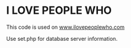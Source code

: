 I LOVE PEOPLE WHO
=============

This code is used on www.ilovepeoplewho.com


Use set.php for database server information.

<?

// database connection information
$server = "localhost";
$user 	= "";
$pwd 	= "";
$db 	= "";

?>
